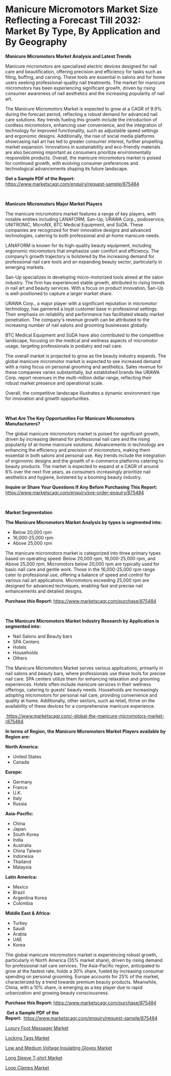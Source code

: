 <p><h1>Manicure Micromotors Market Size Reflecting a Forecast Till 2032: Market By Type, By Application and By Geography</h1></p><p><strong>Manicure Micromotors Market Analysis and Latest Trends</strong></p>
<p><p>Manicure micromotors are specialized electric devices designed for nail care and beautification, offering precision and efficiency for tasks such as filing, buffing, and carving. These tools are essential in salons and for home users seeking professional-quality nail treatments. The market for manicure micromotors has been experiencing significant growth, driven by rising consumer awareness of nail aesthetics and the increasing popularity of nail art. </p><p>The Manicure Micromotors Market is expected to grow at a CAGR of 9.9% during the forecast period, reflecting a robust demand for advanced nail care solutions. Key trends fueling this growth include the introduction of cordless micromotors, enhancing user convenience, and the integration of technology for improved functionality, such as adjustable speed settings and ergonomic designs. Additionally, the rise of social media platforms showcasing nail art has led to greater consumer interest, further propelling market expansion. Innovations in sustainability and eco-friendly materials are also becoming important as consumers prioritize environmentally responsible products. Overall, the manicure micromotors market is poised for continued growth, with evolving consumer preferences and technological advancements shaping its future landscape.</p></p>
<p><strong>Get a Sample PDF of the Report:&nbsp;</strong> <a href="https://www.marketscagr.com/enquiry/request-sample/875484?utm_campaign=2031&utm_medium=2&utm_source=Github&utm_content=ia&utm_term=21032025&utm_id=manicure-micromotors">https://www.marketscagr.com/enquiry/request-sample/875484</a></p>
<p>&nbsp;</p>
<p><strong>Manicure Micromotors Major Market Players</strong></p>
<p><p>The manicure micromotors market features a range of key players, with notable entities including LANAFORM, San-Up, URAWA Corp., podoservice, UNITRONIC, MicroNX, BTC Medical Equipment, and SüDA. These companies are recognized for their innovative designs and advanced technologies, catering to both professional and at-home manicure needs.</p><p>LANAFORM is known for its high-quality beauty equipment, including ergonomic micromotors that emphasize user comfort and efficiency. The company’s growth trajectory is bolstered by the increasing demand for professional nail care tools and an expanding beauty sector, particularly in emerging markets.</p><p>San-Up specializes in developing micro-motorized tools aimed at the salon industry. The firm has experienced stable growth, attributed to rising trends in nail art and beauty services. With a focus on product innovation, San-Up is well-positioned to capture a larger market share.</p><p>URAWA Corp., a major player with a significant reputation in micromotor technology, has garnered a loyal customer base in professional settings. Their emphasis on reliability and performance has facilitated steady market penetration. The company's revenue growth can be attributed to the increasing number of nail salons and grooming businesses globally.</p><p>BTC Medical Equipment and SüDA have also contributed to the competitive landscape, focusing on the medical and wellness aspects of micromotor usage, targeting professionals in podiatry and nail care.</p><p>The overall market is projected to grow as the beauty industry expands. The global manicure micromotor market is expected to see increased demand with a rising focus on personal grooming and aesthetics. Sales revenue for these companies varies substantially, but established brands like URAWA Corp. report revenues in the multi-million dollar range, reflecting their robust market presence and operational scale. </p><p>Overall, the competitive landscape illustrates a dynamic environment ripe for innovation and growth opportunities.</p></p>
<p>&nbsp;</p>
<p><strong>What Are The Key Opportunities For Manicure Micromotors Manufacturers?</strong></p>
<p><p>The global manicure micromotors market is poised for significant growth, driven by increasing demand for professional nail care and the rising popularity of at-home manicure solutions. Advancements in technology are enhancing the efficiency and precision of micromotors, making them essential in both salons and personal use. Key trends include the integration of ergonomic designs and the growth of e-commerce platforms catering to beauty products. The market is expected to expand at a CAGR of around 6% over the next five years, as consumers increasingly prioritize nail aesthetics and hygiene, bolstered by a booming beauty industry.</p></p>
<p><strong>Inquire or Share Your Questions If Any Before Purchasing This Report:</strong> <a href="https://www.marketscagr.com/enquiry/pre-order-enquiry/875484?utm_campaign=2031&utm_medium=2&utm_source=Github&utm_content=ia&utm_term=21032025&utm_id=manicure-micromotors">https://www.marketscagr.com/enquiry/pre-order-enquiry/875484</a></p>
<p>&nbsp;</p>
<p><strong>Market Segmentation</strong></p>
<p><strong>The Manicure Micromotors Market Analysis by types is segmented into:</strong></p>
<p><ul><li>Below 20,000 rpm</li><li>16,000-25,000 rpm</li><li>Above 25,000 rpm</li></ul></p>
<p><p>The manicure micromotors market is categorized into three primary types based on operating speed: Below 20,000 rpm, 16,000-25,000 rpm, and Above 25,000 rpm. Micromotors below 20,000 rpm are typically used for basic nail care and gentle work. Those in the 16,000-25,000 rpm range cater to professional use, offering a balance of speed and control for various nail art applications. Micromotors exceeding 25,000 rpm are designed for advanced techniques, enabling fast and precise nail enhancements and detailed designs.</p></p>
<p><strong>Purchase this Report:&nbsp;</strong><a href="https://www.marketscagr.com/purchase/875484?utm_campaign=2031&utm_medium=2&utm_source=Github&utm_content=ia&utm_term=21032025&utm_id=manicure-micromotors">https://www.marketscagr.com/purchase/875484</a></p>
<p>&nbsp;</p>
<p><strong>The Manicure Micromotors Market Industry Research by Application is segmented into:</strong></p>
<p><ul><li>Nail Salons and Beauty bars</li><li>SPA Centers</li><li>Hotels</li><li>Households</li><li>Others</li></ul></p>
<p><p>The Manicure Micromotors Market serves various applications, primarily in nail salons and beauty bars, where professionals use these tools for precise nail care. SPA centers utilize them for enhancing relaxation and grooming experiences. Hotels often include manicure services in their wellness offerings, catering to guests' beauty needs. Households are increasingly adopting micromotors for personal nail care, providing convenience and quality at home. Additionally, other sectors, such as retail, thrive on the availability of these devices for a comprehensive manicure experience.</p></p>
<p><a href="https://www.marketscagr.com/-global-the-manicure-micromotors-market-r875484?utm_campaign=2031&utm_medium=2&utm_source=Github&utm_content=ia&utm_term=21032025&utm_id=manicure-micromotors">&nbsp;https://www.marketscagr.com/-global-the-manicure-micromotors-market-r875484</a></p>
<p><strong>In terms of Region, the Manicure Micromotors Market Players available by Region are:</strong></p>
<p>
    <p> <strong> North America: </strong>
        <ul>
            <li>United States</li>
            <li>Canada</li>
        </ul>
        </p> 
    <p> <strong> Europe: </strong>
        <ul>
            <li>Germany</li>
            <li>France</li>
            <li>U.K.</li>
            <li>Italy</li>
            <li>Russia</li>
        </ul>
        </p> 
    <p> <strong> Asia-Pacific: </strong>
        <ul>
            <li>China</li>
            <li>Japan</li>
            <li>South Korea</li>
            <li>India</li>
            <li>Australia</li>
            <li>China Taiwan</li>
            <li>Indonesia</li>
            <li>Thailand</li>
            <li>Malaysia</li>
        </ul>
        </p> 
    <p> <strong> Latin America: </strong>
        <ul>
            <li>Mexico</li>
            <li>Brazil</li>
            <li>Argentina Korea</li>
            <li>Colombia</li>
        </ul>
        </p> 
    <p> <strong> Middle East & Africa: </strong>
        <ul>
            <li>Turkey</li>
            <li>Saudi</li>
            <li>Arabia</li>
            <li>UAE</li>
            <li>Korea</li>
        </ul>
    </p>
    </p>
<p><p>The global manicure micromotors market is experiencing robust growth, particularly in North America (35% market share), driven by rising demand for professional nail care services. The Asia-Pacific region, anticipated to grow at the fastest rate, holds a 30% share, fueled by increasing consumer spending on personal grooming. Europe accounts for 25% of the market, characterized by a trend towards premium beauty products. Meanwhile, China, with a 10% share, is emerging as a key player due to rapid urbanization and growing beauty consciousness.</p></p>
<p><strong>Purchase this Report: </strong><a href="https://www.marketscagr.com/purchase/875484?utm_campaign=2031&utm_medium=2&utm_source=Github&utm_content=ia&utm_term=21032025&utm_id=manicure-micromotors">https://www.marketscagr.com/purchase/875484</a></p>
<p>&nbsp;<strong>Get a Sample PDF of the Report:&nbsp;&nbsp;</strong><a href="https://www.marketscagr.com/enquiry/request-sample/875484?utm_campaign=2031&utm_medium=2&utm_source=Github&utm_content=ia&utm_term=21032025&utm_id=manicure-micromotors">https://www.marketscagr.com/enquiry/request-sample/875484</a></p>
<p><strong></strong></p>
<p><p><a href="https://github.com/wileonie19657/Market-Research-Report-List-1/blob/main/luxury-foot-massager-market.md?utm_campaign=2031&utm_medium=2&utm_source=Github&utm_content=ia&utm_term=21032025&utm_id=manicure-micromotors">Luxury Foot Massager Market</a></p><p><a href="https://github.com/yardemuongz5/Market-Research-Report-List-1/blob/main/locking-tags-market.md?utm_campaign=2031&utm_medium=2&utm_source=Github&utm_content=ia&utm_term=21032025&utm_id=manicure-micromotors">Locking Tags Market</a></p><p><a href="https://github.com/PeterParrish5/Market-Research-Report-List-7/blob/main/low-and-medium-voltage-insulating-gloves-market.md?utm_campaign=2031&utm_medium=2&utm_source=Github&utm_content=ia&utm_term=21032025&utm_id=manicure-micromotors">Low and Medium Voltage Insulating Gloves Market</a></p><p><a href="https://github.com/balbajagatr1/Market-Research-Report-List-1/blob/main/long-sleeve-t-shirt-market.md?utm_campaign=2031&utm_medium=2&utm_source=Github&utm_content=ia&utm_term=21032025&utm_id=manicure-micromotors">Long Sleeve T-shirt Market</a></p><p><a href="https://github.com/aloyoarmahvr/Market-Research-Report-List-1/blob/main/loop-clamps-market.md?utm_campaign=2031&utm_medium=2&utm_source=Github&utm_content=ia&utm_term=21032025&utm_id=manicure-micromotors">Loop Clamps Market</a></p></p>